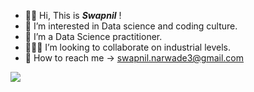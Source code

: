 - ✋🏻 Hi, This is ___Swapnil___ !
- 👀 I’m interested in Data science and coding culture.
- 🌱 I’m a Data Science practitioner.
- 🙋🏻‍♂️ I’m looking to collaborate on industrial levels.
- 📩 How to reach me -> swapnil.narwade3@gmail.com

![](https://komarev.com/ghpvc/?username=Now-Tiger&color=ff69b4)
